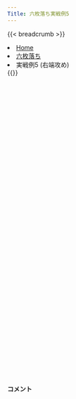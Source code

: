 ```yaml
---
Title: 六枚落ち実戦例5
---
```

{{< breadcrumb >}}
  <li class="breadcrumb-item"><a href="/shogi-beginners/">Home</a></li>
  <li class="breadcrumb-item"><a href="/shogi-beginners/6mai/">六枚落ち</a></li>
  <li class="breadcrumb-item active" aria-current="page">実戦例5 (右端攻め)</li>
{{</ breadcrumb >}}
<div class="row pt-3">
  <div class="col-lg-1"></div>
  <div class="col-sm" tabindex="-1">
    <script id="example-kif" type="kif">
手合割：六枚落ち
下手：下手
上手：上手
手数----指手---------消費時間--
*<ruby>右端<rt>みぎはし</rt></ruby><ruby>攻<rt>せ</rt></ruby>めの<ruby>勝<rt>か</rt></ruby>ち<ruby>方<rt>かた</rt></ruby>をおぼえましょう。
*<div class="text-center"><img class="img-fluid pt-3 w-50" src="/shogi-beginners/img/cat18.webp"></div>
   1 ４二玉(51)
   2 ７六歩(77)
   3 ７二金(61)
   4 １六歩(17)
   5 ３二金(41)
   6 １五歩(16)
   7 ２二銀(31)
   8 １七香(19)
   9 ３一玉(42)
  10 １八飛(28)
*☗<ruby>１七<rt>いちなな</rt></ruby><ruby>香<rt>きょう</rt></ruby>〜☗<ruby>１八<rt>いちはち</rt></ruby><ruby>飛<rt>ひ</rt></ruby>が<ruby>右端<rt>みぎはし</rt></ruby><ruby>攻<rt>せ</rt></ruby>めの<ruby>基本<rt>きほん</rt></ruby>です。
  11 ２一玉(31)
*<ruby>問題<rt>もんだい</rt></ruby>: すぐに☗<ruby>１四<rt>いちよん</rt></ruby><ruby>歩<rt>ふ</rt></ruby>から<ruby>攻<rt>せ</rt></ruby>められるでしょうか？
*<div><img class="img-fluid" src="/shogi-beginners/img/cat2.webp"></div>
  12 ６六角(88)
*すぐに☗<ruby>１四<rt>いちよん</rt></ruby><ruby>歩<rt>ふ</rt></ruby>とは攻められません。☖<ruby>同歩<rt>どうふ</rt></ruby>☗<ruby>同香<rt>どうきょう</rt></ruby>☖<ruby>１三<rt>いちさん</rt></ruby><ruby>歩<rt>ふ</rt></ruby>☗<ruby>同香<rt>どうきょう</rt></ruby><ruby>成<rt>なり</rt></ruby>☖<ruby>同銀<rt>どうぎん</rt></ruby>☗<ruby>同飛車成<rt>どうひしゃなり</rt></ruby>☖<ruby>１二<rt>いちにー</rt></ruby><ruby>香<rt>きょう</rt></ruby>で<ruby>飛車<rt>ひしゃ</rt></ruby>が<ruby>死<rt>し</rt></ruby>んでしまいます。
*そこで☗<ruby>６六角<rt>ろくろくかく</rt></ruby>と<ruby>力<rt>ちから</rt></ruby>をためます。
  13 ８二銀(71)
  14 ５六歩(57)
  15 ７四歩(73)
  16 ５七角(66)
*☗<ruby>５六<rt>ごーろく</rt></ruby><ruby>歩<rt>ふ</rt></ruby>〜☗<ruby>５七角<rt>ごーななかく</rt></ruby>が<ruby>右端<rt>みぎはし</rt></ruby>に<ruby>駒<rt>こま</rt></ruby>を<ruby>集<rt>あつ</rt></ruby>めるいい<ruby>手順<rt>てじゅん</rt></ruby>です。
  17 ３四歩(33)
  18 １四歩(15)
  19 同　歩(13)
  20 同　香(17)
  21 ３一玉(21)
*<ruby>端<rt>はし</rt></ruby>が<ruby>受<rt>う</rt></ruby>からないので<ruby>早逃<rt>はやに</rt></ruby>げします。
  22 １二香成(14)
  23 ３三銀(22)
  24 １三角成(57)
  25 ４二玉(31)
*<ruby>問題<rt>もんだい</rt></ruby>: <ruby>次<rt>つぎ</rt></ruby>の<ruby>手<rt>て</rt></ruby>を<ruby>考<rt>かんが</rt></ruby>えてみましょう。
*<div><img class="img-fluid" src="/shogi-beginners/img/cat2.webp"></div>
  26 ４六馬(13)
*<ruby>飛車<rt>ひしゃ</rt></ruby>を<ruby>成<rt>な</rt></ruby>るために<ruby>馬<rt>うま</rt></ruby>を<ruby>引<rt>ひ</rt></ruby>くのがいい<ruby>手<rt>て</rt></ruby>です。
  27 ４四歩(43)
  28 ２一成香(12)
  29 ７三銀(82)
  30 １二飛成(18)
  31 ６四銀(73)
*<ruby>問題<rt>もんだい</rt></ruby>: <ruby>次<rt>つぎ</rt></ruby>の<ruby>手<rt>て</rt></ruby>を<ruby>考<rt>かんが</rt></ruby>えてみましょう。
*<div><img class="img-fluid" src="/shogi-beginners/img/cat2.webp"></div>
  32 １四歩打
*<ruby>攻<rt>せ</rt></ruby>める<ruby>時<rt>とき</rt></ruby>はいつも、と<ruby>金<rt>きん</rt></ruby><ruby>攻<rt>せ</rt></ruby>めから<ruby>考<rt>かんが</rt></ruby>えましょう。
  33 ４三玉(42)
  34 １三歩成(14)
  35 １一歩打
  36 同　成香(21)
  37 ６五銀(64)
  38 ２三と(13)
  39 同　金(32)
  40 同　龍(12)
  41 ２二歩打
  42 １三龍(23)
  43 ３二玉(43)
*<ruby>問題<rt>もんだい</rt></ruby>: <ruby>次<rt>つぎ</rt></ruby>の<ruby>手<rt>て</rt></ruby>を<ruby>考<rt>かんが</rt></ruby>えてみましょう。
*<div><img class="img-fluid" src="/shogi-beginners/img/cat2.webp"></div>
  44 ２四金打
*<ruby>馬<rt>うま</rt></ruby>を<ruby>活用<rt>かつよう</rt></ruby>する☗<ruby>２四金打<rt>にーよんきんうち</rt></ruby>がいい<ruby>手<rt>て</rt></ruby>です。
  45 ４二銀(33)
  46 ３四金(24)
  47 ４一玉(32)
  48 ２二龍(13)
  49 ７六銀(65)
  50 ２四馬(46)
  51 ３三歩打
  52 ７三歩打
*すぐに☗<ruby>３三金<rt>さんさんきん</rt></ruby>でも<ruby>勝<rt>か</rt></ruby>ちですが、☗<ruby>７三<rt>ななさん</rt></ruby><ruby>歩打<rt>ふうち</rt></ruby>が<ruby>王<rt>おう</rt></ruby>の<ruby>逃<rt>に</rt></ruby>げ<ruby>道<rt>みち</rt></ruby>をふさぐ<ruby>絶妙手<rt>ぜつみょうしゅ</rt></ruby>です。
  53 同　金(72)
  54 ３三金(34)
  55 同　銀(42)
  56 同　馬(24)
  57 ６七銀成(76)
  58 ４二馬(33)
  59 投了
*<a href="/shogi-beginners/6mai/example6/">
*<ruby>次<rt>つぎ</rt></ruby>の<ruby>棋譜<rt>きふ</rt></ruby>を<ruby>見<rt>み</rt></ruby>よう！
*<div class="text-center"><img class="img-fluid pt-3 w-50" src="/shogi-beginners/img/cat1.webp"></div></a>
まで58手で下手の勝ち
    </script>
    <svg id="example" xmlns="http://www.w3.org/2000/svg" viewBox="0,0,400,540"></svg>
  </div>
  <div class="col-sm">
    <h4 class="pt-3">コメント</h4>
    <div id="comment"></div>
  </div>
  <div class="col-lg-1"></div>
</div>
